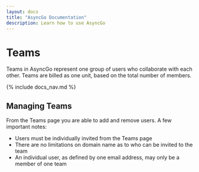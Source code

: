 ```yaml
---
layout: docs
title: "AsyncGo Documentation"
description: Learn how to use AsyncGo
---
```


# Teams

Teams in AsyncGo represent one group of users who collaborate with each other. Teams are
billed as one unit, based on the total number of members.

{% include docs_nav.md %}

## Managing Teams

From the Teams page you are able to add and remove users. A few important notes:

- Users must be individually invited from the Teams page
- There are no limitations on domain name as to who can be invited to the team
- An individual user, as defined by one email address, may only be a member of one team
